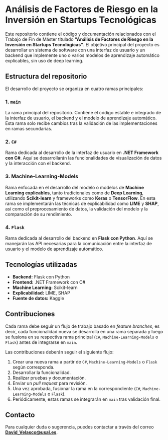 # Análisis de Factores de Riesgo en la Inversión en Startups Tecnológicas

Este repositorio contiene el código y documentación relacionados con el Trabajo de Fin de Máster titulado **"Análisis de Factores de Riesgo en la Inversión en Startups Tecnológicas"**. El objetivo principal del proyecto es desarrollar un sistema de software con una interfaz de usuario y un backend que implemente uno o varios modelos de aprendizaje automático explicables, sin uso de deep learning. 

## Estructura del repositorio

El desarrollo del proyecto se organiza en cuatro ramas principales:

### 1. `main`
La rama principal del repositorio. Contiene el código estable e integrado de la interfaz de usuario, el backend y el modelo de aprendizaje automático. Esta rama solo recibe cambios tras la validación de las implementaciones en ramas secundarias.

### 2. `C#`
Rama dedicada al desarrollo de la interfaz de usuario en **.NET Framework con C#**. Aquí se desarrollarán las funcionalidades de visualización de datos y la interacción con el backend.

### 3. Machine-Learning-Models  
Rama enfocada en el desarrollo del modelo o modelos de **Machine Learning explicables**, tanto tradicionales como de **Deep Learning**, utilizando **Scikit-learn** y frameworks como **Keras** o **TensorFlow**. En esta rama se implementarán las técnicas de explicabilidad como **LIME** y **SHAP**, así como el preprocesamiento de datos, la validación del modelo y la comparación de su rendimiento.

### 4. `Flask`
Rama dedicada al desarrollo del backend en **Flask con Python**. Aquí se manejarán las API necesarias para la comunicación entre la interfaz de usuario y el modelo de aprendizaje automático.

## Tecnologías utilizadas

- **Backend:** Flask con Python
- **Frontend:** .NET Framework con C#
- **Machine Learning:** Scikit-learn
- **Explicabilidad:** LIME, SHAP
- **Fuente de datos:** Kaggle

## Contribuciones

Cada rama debe seguir un flujo de trabajo basado en *feature branches*, es decir, cada funcionalidad nueva se desarrolla en una rama separada y luego se fusiona en su respectiva rama principal (`C#`, `Machine-Learning-Models` o `Flask`) antes de integrarse en `main`.

Las contribuciones deberán seguir el siguiente flujo:
1. Crear una nueva rama a partir de `C#`, `Machine-Learning-Models` o `Flask` según corresponda.
2. Desarrollar la funcionalidad.
3. Realizar pruebas y documentación.
4. Enviar un *pull request* para revisión.
5. Una vez aprobada, fusionar la rama en la correspondiente (`C#`, `Machine-Learning-Models` o `Flask`).
6. Periódicamente, estas ramas se integrarán en `main` tras validación final.

## Contacto
Para cualquier duda o sugerencia, puedes contactar a través del correo **David_Velasco@usal.es**.
